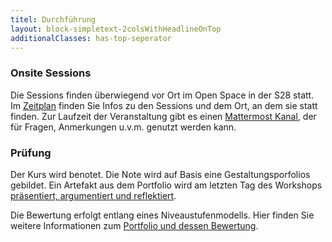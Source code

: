 ```yaml
---
titel: Durchführung
layout: block-simpletext-2colsWithHeadlineOnTop
additionalClasses: has-top-seperator
---
```

### Onsite Sessions

Die Sessions finden überwiegend vor Ort im Open Space in der S28 statt. Im [Zeitplan](timetable/) finden Sie Infos zu den Sessions und dem Ort, an dem sie statt finden. Zur Laufzeit der Veranstaltung gibt es einen [Mattermost Kanal](https://chat.coco.study/students/channels/class-generative-gestaltung), der für Fragen, Anmerkungen u.v.m. genutzt werden kann.

<!--more-->

### Prüfung 

Der Kurs wird benotet. Die Note wird auf Basis eine Gestaltungsporfolios gebildet. Ein Artefakt aus dem Portfolio wird am letzten Tag des Workshops [präsentiert, argumentiert und reflektiert](https://coco.study/pruefungsformen/).

Die Bewertung erfolgt entlang eines Niveaustufenmodells. Hier finden Sie weitere Informationen zum [Portfolio und dessen Bewertung](/generative-gestaltung/gestaltungsportfolio/).
